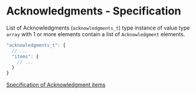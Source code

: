 # Acknowledgments - Specification

List of Acknowledgments (`acknowledgments_t`) type instance of value type `array` with 1 or more elements contain a list
of `Acknowledgment` elements.

```javascript
"acknowledgments_t": {
  // ...
  "items": {
    // ...
  }
}
```

[Specification of Acknowledgment items](acknowledgments/acknowledgment-spec.en.md)
